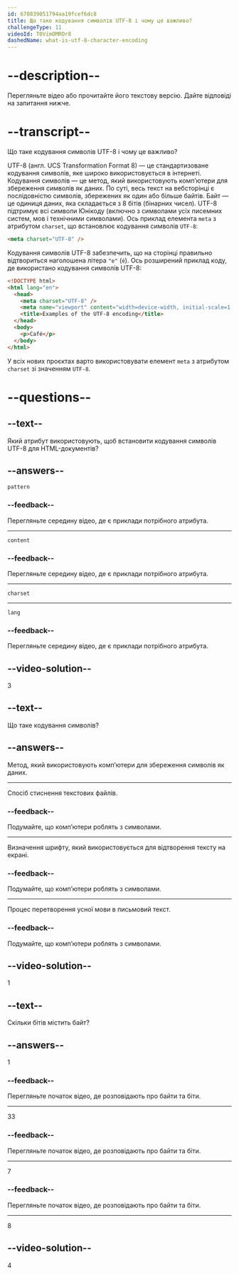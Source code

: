 ```yaml
---
id: 670839051794aa19fcef6dc8
title: Що таке кодування символів UTF-8 і чому це важливо?
challengeType: 11
videoId: T0VimOMROr8
dashedName: what-is-utf-8-character-encoding
---
```


# --description--

Перегляньте відео або прочитайте його текстову версію. Дайте відповіді на запитання нижче.

# --transcript--

Що таке кодування символів UTF-8 і чому це важливо?

UTF-8 (англ. UCS Transformation Format 8) — це стандартизоване кодування символів, яке широко використовується в інтернеті. Кодування символів — це метод, який використовують комп’ютери для збереження символів як даних. По суті, весь текст на вебсторінці є послідовністю символів, збережених як один або більше байтів. Байт — це одиниця даних, яка складається з 8 бітів (бінарних чисел). UTF-8 підтримує всі символи Юнікоду (включно з символами усіх писемних систем, мов і технічними символами). Ось приклад елемента `meta` з атрибутом `charset`, що встановлює кодування символів `UTF-8`:

```html
<meta charset="UTF-8" />
```

Кодування символів UTF-8 забезпечить, що на сторінці правильно відтвориться наголошена літера `"e"` (`é`). Ось розширений приклад коду, де використано кодування символів UTF-8:

```html
<!DOCTYPE html>
<html lang="en">
  <head>
    <meta charset="UTF-8" />
    <meta name="viewport" content="width=device-width, initial-scale=1.0" />
    <title>Examples of the UTF-8 encoding</title>
  </head>
  <body>
    <p>Café</p>
  </body>
</html>
```

У всіх нових проєктах варто використовувати елемент `meta` з атрибутом `charset` зі значенням `UTF-8`.

# --questions--

## --text--

Який атрибут використовують, щоб встановити кодування символів UTF-8 для HTML-документів?

## --answers--

`pattern`

### --feedback--

Перегляньте середину відео, де є приклади потрібного атрибута.

---

`content`

### --feedback--

Перегляньте середину відео, де є приклади потрібного атрибута.

---

`charset`

---

`lang`

### --feedback--

Перегляньте середину відео, де є приклади потрібного атрибута.

## --video-solution--

3

## --text--

Що таке кодування символів?

## --answers--

Метод, який використовують комп’ютери для збереження символів як даних.

---

Спосіб стиснення текстових файлів.

### --feedback--

Подумайте, що комп’ютери роблять з символами.

---

Визначення шрифту, який використовується для відтворення тексту на екрані.

### --feedback--

Подумайте, що комп’ютери роблять з символами.

---

Процес перетворення усної мови в письмовий текст.

### --feedback--

Подумайте, що комп’ютери роблять з символами.

## --video-solution--

1

## --text--

Скільки бітів містить байт?

## --answers--

1

### --feedback--

Перегляньте початок відео, де розповідають про байти та біти.

---

33

### --feedback--

Перегляньте початок відео, де розповідають про байти та біти.

---

7

### --feedback--

Перегляньте початок відео, де розповідають про байти та біти.

---

8

## --video-solution--

4
